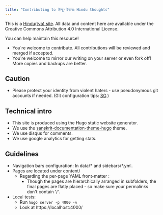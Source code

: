 ```yaml
---
title: "Contributing to हिन्दु-विचाराः Hindu thoughts"
---
```


This is a [Hindu(tva) site](http://hindutva.github.io/). All data and content here are available under the Creative Commons Attribution 4.0 International License.

You can help maintain this resource!
- You're welcome to contribute. All contributions will be reviewed and merged if accepted.
- You're welcome to mirror our writing on your server or even fork off! More copies and backups are better.

## Caution
- Please protect your identity from violent haters - use pseudonymous git accounts if needed. (Git configuration tips: [SO](https://stackoverflow.com/a/45327500/444644).)

## Technical intro
- This site is produced using the Hugo static website generator.
- We use the [sanskrit-documentation-theme-hugo](https://sanskrit-coders.github.io/sanskrit-documentation-theme-hugo/) theme.
- We use disqus for comments.
- We use google analytics for getting stats.

## Guidelines
- Navigation bars configuration: In data/* and sidebars/*.yml.
- Pages are located under content/
  - Regarding the per-page YAML front-matter :
      - Though the pages are hierarchically arranged in subfolders, the final pages are flatly placed - so make sure your permalinks don't contain '/'.
- Local tests:
  - Run `hugo server -p 4000 -v`
  - Look at https://localhost:4000/
  
